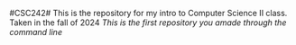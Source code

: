 #CSC242#
This is the repository for my intro to Computer Science II class.
Taken in the fall of 2024
_This is the first repository you amade through the command line_

